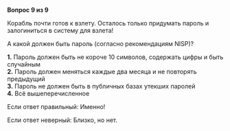 **Вопрос 9 из 9**  

Корабль почти готов к взлету. Осталось только придумать пароль и залогиниться в систему для взлета!

А какой должен быть пароль (согласно рекомендациям NISP)?

**1.** Пароль должен быть не короче 10 символов, содержать цифры и быть случайным  
**2.** Пароль должен меняться каждые два месяца и не повторять предыдущий  
**3.** Пароль не должен быть в публичных базах утекших паролей  
**4.** Всё вышеперечисленное  


Если ответ правильный: 
Именно! 

Если ответ неверный: 
Близко, но нет.


